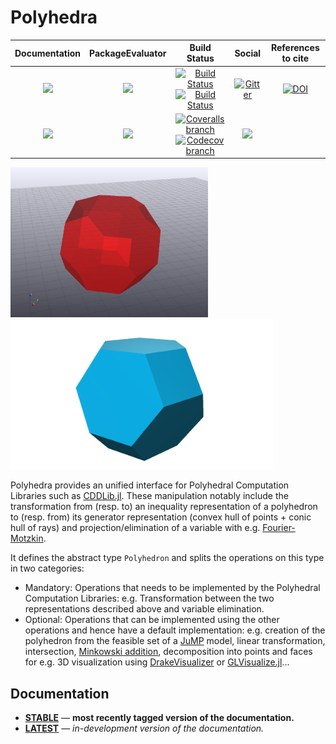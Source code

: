 # Polyhedra

| **Documentation** | **PackageEvaluator** | **Build Status** | **Social** | **References to cite** |
|:-----------------:|:--------------------:|:----------------:|:----------:|:----------------------:|
| [![][docs-stable-img]][docs-stable-url] | [![][pkg-0.5-img]][pkg-0.5-url] | [![Build Status][build-img]][build-url] [![Build Status][winbuild-img]][winbuild-url] | [![Gitter][gitter-img]][gitter-url] | [![DOI][zenodo-img]][zenodo-url] |
| [![][docs-latest-img]][docs-latest-url] | [![][pkg-0.6-img]][pkg-0.6-url] | [![Coveralls branch][coveralls-img]][coveralls-url] [![Codecov branch][codecov-img]][codecov-url] | [<img src="https://upload.wikimedia.org/wikipedia/commons/thumb/a/af/Discourse_logo.png/799px-Discourse_logo.png" width="64">][discourse-url] | |

[<img src="examples/drakeperm.png" height="240">](https://github.com/JuliaPolyhedra/Polyhedra.jl/tree/master/examples/drakeperm.jl)
[<img src="examples/glvizperm.png" height="240">](https://github.com/JuliaPolyhedra/Polyhedra.jl/tree/master/examples/glvizperm.jl)

Polyhedra provides an unified interface for Polyhedral Computation Libraries such as [CDDLib.jl](https://github.com/JuliaPolyhedra/CDDLib.jl).
These manipulation notably include the transformation from (resp. to) an inequality representation of a polyhedron to (resp. from) its generator representation (convex hull of points + conic hull of rays) and projection/elimination of a variable with e.g. [Fourier-Motzkin](https://en.wikipedia.org/wiki/Fourier%E2%80%93Motzkin_elimination).

It defines the abstract type `Polyhedron` and splits the operations on this type in two categories:

* Mandatory: Operations that needs to be implemented by the Polyhedral Computation Libraries: e.g. Transformation between the two representations described above and variable elimination.
* Optional: Operations that can be implemented using the other operations and hence have a default implementation: e.g. creation of the polyhedron from the feasible set of a [JuMP](https://github.com/JuliaOpt/JuMP.jl) model, linear transformation, intersection, [Minkowski addition](https://en.wikipedia.org/wiki/Minkowski_addition), decomposition into points and faces for e.g. 3D visualization using [DrakeVisualizer](https://github.com/rdeits/DrakeVisualizer.jl) or [GLVisualize.jl](https://github.com/JuliaGL/GLVisualize.jl)...

## Documentation

- [**STABLE**][docs-stable-url] &mdash; **most recently tagged version of the documentation.**
- [**LATEST**][docs-latest-url] &mdash; *in-development version of the documentation.*

[docs-stable-img]: https://img.shields.io/badge/docs-stable-blue.svg
[docs-latest-img]: https://img.shields.io/badge/docs-latest-blue.svg
[docs-stable-url]: https://juliapolyhedra.github.io/Polyhedra.jl/stable/index.html
[docs-latest-url]: https://juliapolyhedra.github.io/Polyhedra.jl/latest/index.html

[pkg-0.5-img]: http://pkg.julialang.org/badges/Polyhedra_0.5.svg
[pkg-0.5-url]: http://pkg.julialang.org/?pkg=Polyhedra
[pkg-0.6-img]: http://pkg.julialang.org/badges/Polyhedra_0.6.svg
[pkg-0.6-url]: http://pkg.julialang.org/?pkg=Polyhedra

[build-img]: https://travis-ci.org/JuliaPolyhedra/Polyhedra.jl.svg?branch=master
[build-url]: https://travis-ci.org/JuliaPolyhedra/Polyhedra.jl
[winbuild-img]: https://ci.appveyor.com/api/projects/status/1c4frdxet094tntc/branch/master?svg=true
[winbuild-url]: https://ci.appveyor.com/project/JuliaPolyhedra/polyhedra-jl/branch/master
[coveralls-img]: https://coveralls.io/repos/github/JuliaPolyhedra/Polyhedra.jl/badge.svg?branch=master
[coveralls-url]: https://coveralls.io/github/JuliaPolyhedra/Polyhedra.jl?branch=master
[codecov-img]: http://codecov.io/github/JuliaPolyhedra/Polyhedra.jl/coverage.svg?branch=master
[codecov-url]: http://codecov.io/github/JuliaPolyhedra/Polyhedra.jl?branch=master

[gitter-url]: https://gitter.im/JuliaPolyhedra/Lobby?utm_source=share-link&utm_medium=link&utm_campaign=share-link
[gitter-img]: https://badges.gitter.im/JuliaPolyhedra/Lobby.svg
[discourse-url]: https://discourse.julialang.org/c/domain/opt

[zenodo-url]: https://doi.org/10.5281/zenodo.1214290
[zenodo-img]: https://zenodo.org/badge/DOI/10.5281/zenodo.1214290.svg
